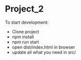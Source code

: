 # Project_2

To start development:
  - Clone project
  - npm install
  - npm run start
  - open dist/index.html in browser
  - update all what you need in src/
